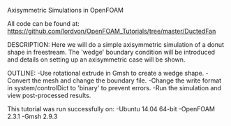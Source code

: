 Axisymmetric Simulations in OpenFOAM

All code can be found at: https://github.com/lordvon/OpenFOAM_Tutorials/tree/master/DuctedFan

DESCRIPTION:
Here we will do a simple axisymmetric simulation of a donut shape in freestream. The 'wedge' boundary condition will be introduced and details on setting up an axisymmetric case will be shown.


OUTLINE:
-Use rotational extrude in Gmsh to create a wedge shape.
-Convert the mesh and change the boundary file.
-Change the write format in system/controlDict to 'binary' to prevent errors.
-Run the simulation and view post-processed results.

This tutorial was run successfully on:
-Ubuntu 14.04 64-bit
-OpenFOAM 2.3.1
-Gmsh 2.9.3